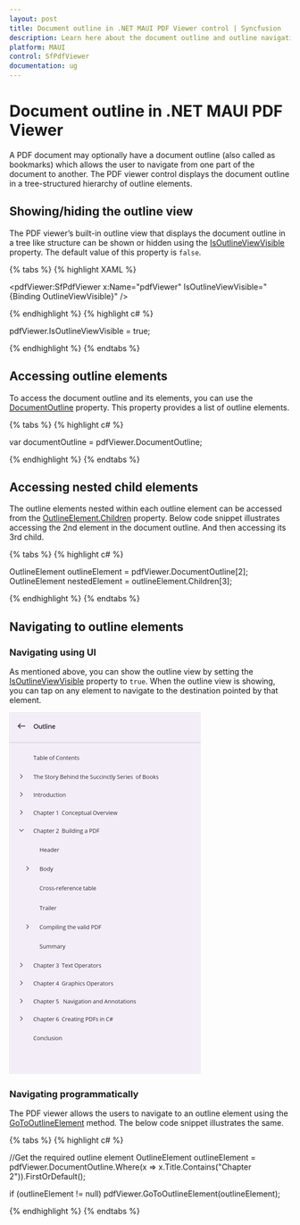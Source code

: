 ```yaml
---
layout: post
title: Document outline in .NET MAUI PDF Viewer control | Syncfusion
description: Learn here about the document outline and outline navigation in Syncfusion® .NET MAUI PDF Viewer (SfPdfViewer) control.
platform: MAUI
control: SfPdfViewer
documentation: ug
---
```


# Document outline in .NET MAUI PDF Viewer

A PDF document may optionally have a document outline (also called as bookmarks) which allows the user to navigate from one part of the document to another. The PDF viewer control displays the document outline in a tree-structured hierarchy of outline elements.

## Showing/hiding the outline view

The PDF viewer’s built-in outline view that displays the document outline in a tree like structure can be shown or hidden using the [IsOutlineViewVisible](https://help.syncfusion.com/cr/maui/Syncfusion.Maui.PdfViewer.SfPdfViewer.html#Syncfusion_Maui_PdfViewer_SfPdfViewer_IsOutlineViewVisible) property. The default value of this property is `false`. 

{% tabs %}
{% highlight XAML %}

<pdfViewer:SfPdfViewer x:Name="pdfViewer" IsOutlineViewVisible="{Binding OutlineViewVisible}" />

{% endhighlight %}
{% highlight c# %}

pdfViewer.IsOutlineViewVisible = true;

{% endhighlight %}
{% endtabs %}

## Accessing outline elements

To access the document outline and its elements, you can use the [DocumentOutline](https://help.syncfusion.com/cr/maui/Syncfusion.Maui.PdfViewer.SfPdfViewer.html#Syncfusion_Maui_PdfViewer_SfPdfViewer_DocumentOutline) property. This property provides a list of outline elements. 

{% tabs %}
{% highlight c# %}

var documentOutline = pdfViewer.DocumentOutline;

{% endhighlight %}
{% endtabs %}

## Accessing nested child elements

The outline elements nested within each outline element can be accessed from the [OutlineElement.Children](https://help.syncfusion.com/cr/maui/Syncfusion.Maui.PdfViewer.OutlineElement.html#Syncfusion_Maui_PdfViewer_OutlineElement_Children) property. Below code snippet illustrates accessing the 2nd element in the document outline. And then accessing its 3rd child.

{% tabs %}
{% highlight c# %}

OutlineElement outlineElement = pdfViewer.DocumentOutline[2];
OutlineElement nestedElement = outlineElement.Children[3];

{% endhighlight %}
{% endtabs %}

## Navigating to outline elements

### Navigating using UI

As mentioned above, you can show the outline view by setting the [IsOutlineViewVisible](https://help.syncfusion.com/cr/maui/Syncfusion.Maui.PdfViewer.SfPdfViewer.html#Syncfusion_Maui_PdfViewer_SfPdfViewer_IsOutlineViewVisible) property to `true`. When the outline view is showing, you can tap on any element to navigate to the destination pointed by that element. 

![Document outline in .NET MAUI PDF Viewer](Images\outline-view.png)

### Navigating programmatically

The PDF viewer allows the users to navigate to an outline element using the [GoToOutlineElement](https://help.syncfusion.com/cr/maui/Syncfusion.Maui.PdfViewer.SfPdfViewer.html#Syncfusion_Maui_PdfViewer_SfPdfViewer_GoToOutlineElement_Syncfusion_Maui_PdfViewer_OutlineElement_) method. The below code snippet illustrates the same.

{% tabs %}
{% highlight c# %}

//Get the required outline element
OutlineElement outlineElement = pdfViewer.DocumentOutline.Where(x => x.Title.Contains("Chapter 2")).FirstOrDefault();

if (outlineElement != null)
   pdfViewer.GoToOutlineElement(outlineElement);

{% endhighlight %}
{% endtabs %}